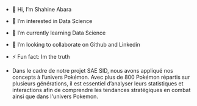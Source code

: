 - 👋 Hi, I’m Shahine Abara
- 👀 I’m interested in Data Science
- 🌱 I’m currently learning Data Science
- 💞️ I’m looking to collaborate on Github and Linkedin
- ⚡ Fun fact: Im the truth

- Dans le cadre de notre projet SAE SID, nous avons appliqué nos concepts à l’univers Pokémon. Avec plus de 800 Pokémon répartis sur plusieurs générations, il est essentiel d’analyser leurs statistiques et interactions afin de comprendre les tendances stratégiques en combat ainsi que dans l'univers Pokemon.
